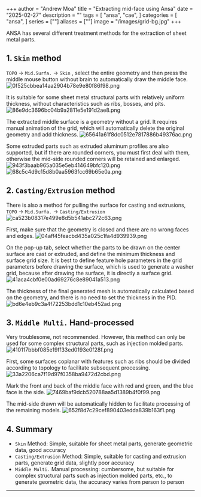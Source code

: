 +++
author = "Andrew Moa"
title = "Extracting mid-face using Ansa"
date = "2025-02-27"
description = ""
tags = [
    "ansa",
    "cae",
]
categories = [
    "ansa",
]
series = [""]
aliases = [""]
image = "/images/grid-bg.jpg"
+++

ANSA has several different treatment methods for the extraction of sheet metal parts.

## 1. `Skin` method

`TOPO` → `Mid.Surfa.` → `Skin` , select the entire geometry and then press the middle mouse button without brain to automatically draw the middle face.
![0f525cbbea14aa2904b78e9e80f86f98.png](./images/0f525cbbea14aa2904b78e9e80f86f98.png)

It is suitable for some sheet metal structural parts with relatively uniform thickness, without characteristics such as ribs, bosses, and pits.
![86e9dc3696bc04b9a2811e5e191d2ae8.png](./images/86e9dc3696bc04b9a2811e5e191d2ae8.png)

The extracted middle surface is a geometry without a grid. It requires manual animation of the grid, which will automatically delete the original geometry and add thickness.
![65641a61f8dc0512e7817886b49376ac.png](./images/65641a61f8dc0512e7817886b49376ac.png)

Some extruded parts such as extruded aluminum profiles are also supported, but if there are rounded corners, you must first deal with them, otherwise the mid-side rounded corners will be retained and enlarged.
![943f3baab965a035e5eb414649bfc120.png](./images/943f3baab965a035e5eb414649bfc120.png)
![68c5c4d9c15d8b0aa5963fcc69b65e0a.png](./images/68c5c4d9c15d8b0aa5963fcc69b65e0a.png)

## 2. `Casting/Extrusion` method

There is also a method for pulling the surface for casting and extrusions, `TOPO` → `Mid.Surfa.` → `Casting/Extrusion` 
![ca523b08317e499e8d5b541abc272c63.png](./images/ca523b08317e499e8d5b541abc272c63.png)

First, make sure that the geometry is closed and there are no wrong faces and edges.
![04aff45feacbd435a025c1fa4d939939.png](./images/04aff45feacbd435a025c1fa4d939939.png)

On the pop-up tab, select whether the parts to be drawn on the center surface are cast or extruded, and define the minimum thickness and surface grid size. It is best to define feature hole parameters in the grid parameters before drawing the surface, which is used to generate a washer grid, because after drawing the surface, it is directly a surface grid.
![41aca4cbf0e00ad69276c8e89041a513.png](./images/41aca4cbf0e00ad69276c8e89041a513.png)

The thickness of the final generated mesh is automatically calculated based on the geometry, and there is no need to set the thickness in the PID.
![bd6e4eb9c3a4f72253bdd1c10eb452ad.png](./images/bd6e4eb9c3a4f72253bdd1c10eb452ad.png)

## 3. `Middle Multi.` Hand-processed

Very troublesome, not recommended. However, this method can only be used for some complex structural parts, such as injection molded parts.
![410117bbbf085e19ff33ed0193e0f28f.png](./images/410117bbbf085e19ff33ed0193e0f28f.png)

First, some surfaces coplanar with features such as ribs should be divided according to topology to facilitate subsequent processing.
![33a2206ca7f19d97f0358ba9472d2cbd.png](./images/33a2206ca7f19d97f0358ba9472d2cbd.png)

Mark the front and back of the middle face with red and green, and the blue face is the side.
![7469baf9dcb520788aa5d1389b4f0f99.png](./images/7469baf9dcb520788aa5d1389b4f0f99.png)

The mid-side drawn will be automatically hidden to facilitate processing of the remaining models.
![652f8d7c29cef890403edda839b163f1.png](./images/652f8d7c29cef890403edda839b163f1.png)

## 4. Summary

- `Skin` Method: Simple, suitable for sheet metal parts, generate geometric data, good accuracy
- `Casting/Extrusion` Method: Simple, suitable for casting and extrusion parts, generate grid data, slightly poor accuracy
- `Middle Multi.` Manual processing: cumbersome, but suitable for complex structural parts such as injection molded parts, etc., to generate geometric data, the accuracy varies from person to person

---

